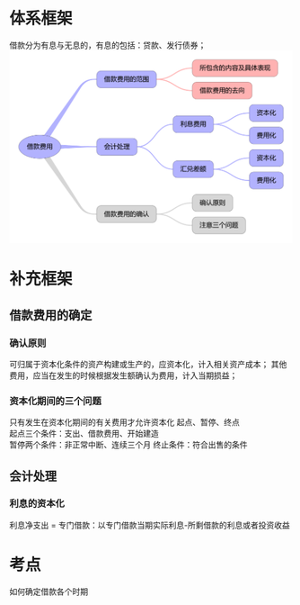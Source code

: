 # 体系框架

借款分为有息与无息的，有息的包括：贷款、发行债券；
![img](借款费用.png)



# 补充框架

## 借款费用的确定
### 确认原则
可归属于资本化条件的资产构建或生产的，应资本化，计入相关资产成本；
其他费用，应当在发生的时候根据发生额确认为费用，计入当期损益；
### 资本化期间的三个问题
只有发生在资本化期间的有关费用才允许资本化
起点、暂停、终点 \
起点三个条件：支出、借款费用、开始建造 \
暂停两个条件：非正常中断、连续三个月
终止条件：符合出售的条件



## 会计处理
### 利息的资本化
利息净支出 = 专门借款：以专门借款当期实际利息-所剩借款的利息或者投资收益

# 考点
如何确定借款各个时期

